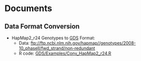 # Documents

## Data Format Conversion

* HapMap2_r24 Genotypes to [GDS](http://www.bioconductor.org/packages/release/bioc/html/SNPRelate.html) Format:
    * Data: ftp://ftp.ncbi.nlm.nih.gov/hapmap//genotypes/2008-10_phaseII/fwd_strand/non-redundant
    * R code: [GDS/Examples/Conv_HapMap2_r24.R](./GDS/Examples/Conv_HapMap2_r24.R)
